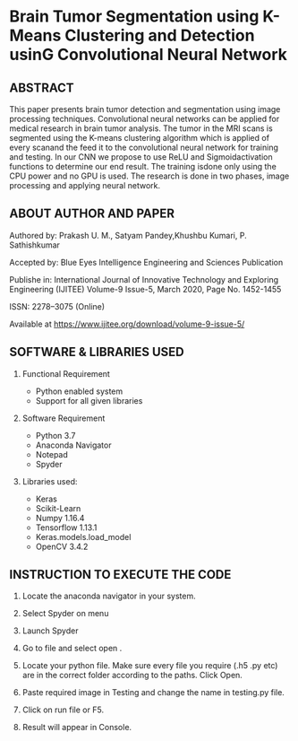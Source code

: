 # Brain Tumor Segmentation using K-Means Clustering and Detection usinG Convolutional Neural Network

## ABSTRACT

This paper presents brain tumor detection and segmentation using image processing techniques. Convolutional neural networks can be applied for medical research in brain tumor analysis. The tumor in the MRI scans is segmented using the K-means clustering algorithm which is applied of every scanand the feed it to the convolutional neural network for training and testing. In our CNN we propose to use ReLU and Sigmoidactivation functions to determine our end result. The training isdone only using the CPU power and no GPU is used. The research is done in two phases, image processing and applying neural network.

## ABOUT AUTHOR AND PAPER

Authored by: Prakash U. M., Satyam Pandey,Khushbu Kumari, P. Sathishkumar

Accepted by: Blue Eyes Intelligence Engineering and Sciences Publication

Publishe in: International Journal of Innovative Technology and Exploring Engineering (IJITEE) Volume-9 Issue-5, March 2020, Page No. 1452-1455

ISSN: 2278–3075 (Online)

Available at https://www.ijitee.org/download/volume-9-issue-5/

## SOFTWARE & LIBRARIES USED 
1.  Functional Requirement 
    - Python enabled system 
    - Support for all given libraries 

2.  Software Requirement 
    - Python 3.7 
    - Anaconda Navigator 
    - Notepad 
    - Spyder
3.  Libraries used: 
    - Keras 
    - Scikit-Learn 
    - Numpy 1.16.4 
    - Tensorflow 1.13.1 
    - Keras.models.load_model 
    - OpenCV 3.4.2
    
## INSTRUCTION TO EXECUTE THE CODE 
1.	Locate the anaconda navigator in your system. 

2.	Select Spyder on menu 
  
3.	Launch Spyder  
  
4.	Go to file and select open  . 

5.	Locate your python file. Make sure every file you require (.h5 .py etc) are in the correct folder according to the paths. Click Open.

6.	Paste required image in Testing and change the name in testing.py file.  

7.	Click on run file or F5.  

8.	Result will appear in Console.   

